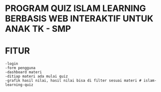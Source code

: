 # PROGRAM QUIZ ISLAM LEARNING BERBASIS WEB INTERAKTIF UNTUK ANAK TK - SMP
# FITUR 
    -login
    -form pengguna
    -dashboard materi
    -ditiap materi ada mulai quiz
    -grafik hasil nilai, hasil nilai bisa di filter sesuai materi #   i s l a m - l e a r n i n g - q u i z  
 